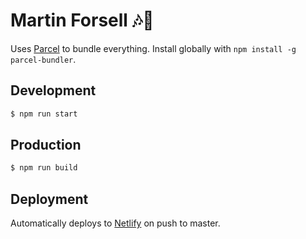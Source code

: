 # Martin Forsell 🎶🎷

Uses [Parcel](https://parceljs.org) to bundle everything. Install globally with `npm install -g parcel-bundler`.

## Development

```sh
$ npm run start
```

## Production

```sh
$ npm run build
```

## Deployment

Automatically deploys to [Netlify](https://netlify.com/) on push to master.
